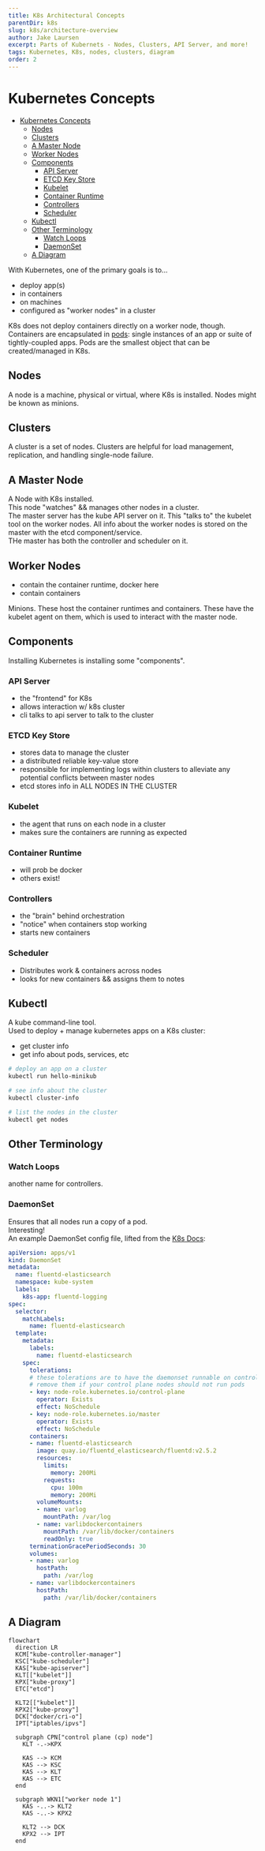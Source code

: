 ```yaml
---
title: K8s Architectural Concepts
parentDir: k8s
slug: k8s/architecture-overview
author: Jake Laursen
excerpt: Parts of Kubernets - Nodes, Clusters, API Server, and more!
tags: Kubernetes, K8s, nodes, clusters, diagram
order: 2
---
```

# Kubernetes Concepts
- [Kubernetes Concepts](#kubernetes-concepts)
  - [Nodes](#nodes)
  - [Clusters](#clusters)
  - [A Master Node](#a-master-node)
  - [Worker Nodes](#worker-nodes)
  - [Components](#components)
    - [API Server](#api-server)
    - [ETCD Key Store](#etcd-key-store)
    - [Kubelet](#kubelet)
    - [Container Runtime](#container-runtime)
    - [Controllers](#controllers)
    - [Scheduler](#scheduler)
  - [Kubectl](#kubectl)
  - [Other Terminology](#other-terminology)
    - [Watch Loops](#watch-loops)
    - [DaemonSet](#daemonset)
  - [A Diagram](#a-diagram)

With Kubernetes, one of the primary goals is to...
- deploy app(s)
- in containers
- on machines
- configured as "worker nodes" in a cluster

K8s does not deploy containers directly on a worker node, though.  
Containers are encapsulated in [pods](/k8s/on-pods): single instances of an app or suite of tightly-coupled apps. Pods are the smallest object that can be created/managed in K8s.  

## Nodes
A node is a machine, physical or virtual, where K8s is installed. Nodes might be known as minions.  

## Clusters
A cluster is a set of nodes. Clusters are helpful for load management, replication, and handling single-node failure.  

## A Master Node
A Node with K8s installed.  
This node "watches" && manages other nodes in a cluster.  
The master server has the kube API server on it. This "talks to" the kubelet tool on the worker nodes.
All info about the worker nodes is stored on the master with the etcd component/service.  
THe master has both the controller and scheduler on it.

## Worker Nodes
- contain the container runtime, docker here
- contain containers

Minions. These host the container runtimes and containers. 
These have the kubelet agent on them, which is used to interact with the master node.  

## Components
Installing Kubernetes is installing some "components".
### API Server
- the "frontend" for K8s
- allows interaction w/ k8s cluster
- cli talks to api server to talk to the cluster
### ETCD Key Store
- stores data to manage the cluster
- a distributed reliable key-value store
- responsible for implementing logs within clusters to alleviate any potential conflicts between master nodes
- etcd stores info in ALL NODES IN THE CLUSTER

### Kubelet
- the agent that runs on each node in a cluster
- makes sure the containers are running as expected

### Container Runtime
- will prob be docker
- others exist!

### Controllers
- the "brain" behind orchestration
- "notice" when containers stop working
- starts new containers

### Scheduler
- Distributes work & containers across nodes
- looks for new containers && assigns them to notes

## Kubectl
A kube command-line tool.  
Used to deploy + manage kubernetes apps on a K8s cluster: 
- get cluster info
- get info about pods, services, etc

```bash
# deploy an app on a cluster
kubectl run hello-minikub

# see info about the cluster
kubectl cluster-info

# list the nodes in the cluster
kubectl get nodes
```

## Other Terminology
### Watch Loops
another name for controllers.  

### DaemonSet
Ensures that all nodes run a copy of a pod.  
Interesting!  
An example DaemonSet config file, lifted from the [K8s Docs](https://kubernetes.io/docs/concepts/workloads/controllers/daemonset/):   
```yaml
apiVersion: apps/v1
kind: DaemonSet
metadata:
  name: fluentd-elasticsearch
  namespace: kube-system
  labels:
    k8s-app: fluentd-logging
spec:
  selector:
    matchLabels:
      name: fluentd-elasticsearch
  template:
    metadata:
      labels:
        name: fluentd-elasticsearch
    spec:
      tolerations:
      # these tolerations are to have the daemonset runnable on control plane nodes
      # remove them if your control plane nodes should not run pods
      - key: node-role.kubernetes.io/control-plane
        operator: Exists
        effect: NoSchedule
      - key: node-role.kubernetes.io/master
        operator: Exists
        effect: NoSchedule
      containers:
      - name: fluentd-elasticsearch
        image: quay.io/fluentd_elasticsearch/fluentd:v2.5.2
        resources:
          limits:
            memory: 200Mi
          requests:
            cpu: 100m
            memory: 200Mi
        volumeMounts:
        - name: varlog
          mountPath: /var/log
        - name: varlibdockercontainers
          mountPath: /var/lib/docker/containers
          readOnly: true
      terminationGracePeriodSeconds: 30
      volumes:
      - name: varlog
        hostPath:
          path: /var/log
      - name: varlibdockercontainers
        hostPath:
          path: /var/lib/docker/containers
```



## A Diagram
```mermaid
flowchart
  direction LR
  KCM["kube-controller-manager"]
  KSC["kube-scheduler"]
  KAS["kube-apiserver"]
  KLT[["kubelet"]]
  KPX["kube-proxy"]
  ETC["etcd"]

  KLT2[["kubelet"]]
  KPX2["kube-proxy"]
  DCK["docker/cri-o"]
  IPT["iptables/ipvs"]

  subgraph CPN["control plane (cp) node"]
    KLT -.->KPX 
    
    KAS --> KCM
    KAS --> KSC
    KAS --> KLT
    KAS --> ETC
  end

  subgraph WKN1["worker node 1"]
    KAS -..-> KLT2
    KAS -..-> KPX2

    KLT2 --> DCK
    KPX2 --> IPT
  end
```